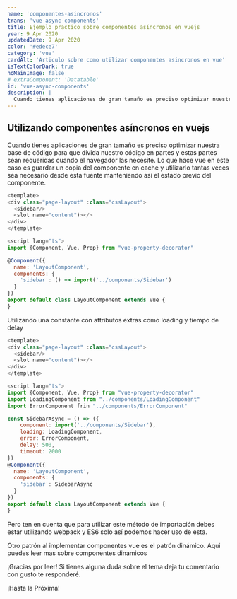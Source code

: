 ```yaml
---
name: 'componentes-asincronos'
trans: 'vue-async-components'
title: Ejemplo practico sobre componentes asíncronos en vuejs
year: 9 Apr 2020
updatedDate: 9 Apr 2020
color: '#edece7'
category: 'vue'
cardAlt: 'Articulo sobre como utilizar componentes asincronos en vue'
isTextColorDark: true
noMainImage: false
# extraComponent: 'Datatable'
id: 'vue-async-components'
description: |
  Cuando tienes aplicaciones de gran tamaño es preciso optimizar nuestra base de código para que divida nuestro código en partes y estas partes sean requerida cuando el navegador las necesite.
---
```


## Utilizando componentes asíncronos en vuejs

  Cuando tienes aplicaciones de gran tamaño es preciso optimizar nuestra base de código para que divida nuestro código en partes y estas partes sean requeridas cuando el navegador las necesite. Lo que hace vue en este caso es guardar un copia del componente en cache y utilizarlo tantas veces sea necesario desde esta fuente manteniendo así el estado previo del componente.

```javascript
<template>
<div class="page-layout" :class="cssLayout">
  <sidebar/>
  <slot name="content")></>
</div>
</template>

<script lang="ts">
import {Component, Vue, Prop} from "vue-property-decorator"

@Component({
  name: 'LayoutComponent',
  components: {
    'sidebar': () => import('../components/Sidebar')
  }
})
export default class LayoutComponent extends Vue {
}

```
Utilizando una constante con attributos extras como loading y tiempo de delay

```javascript
<template>
<div class="page-layout" :class="cssLayout">
  <sidebar/>
  <slot name="content")></>
</div>
</template>

<script lang="ts">
import {Component, Vue, Prop} from "vue-property-decorator"
import LoadingComponent from "../components/LoadingComponent"
import ErrorComponent frin "../components/ErrorComponent"

const SidebarAsync = () => ({
    component: import('../components/Sidebar'),
    loading: LoadingComponent,
    error: ErrorComponent,
    delay: 500,
    timeout: 2000
})
@Component({
  name: 'LayoutComponent',
  components: {
    'sidebar': SidebarAsync
  }
})
export default class LayoutComponent extends Vue {
}

```
Pero ten en cuenta que para utilizar este método de importación debes estar utilizando webpack y ES6 solo así podemos hacer uso de esta.

Otro patrón al implementar componentes vue es el patrón dinámico. <nuxt-link to="es/blog/componentes-dinamicos-vue">Aqui puedes leer mas sobre componentes dinamicos</nuxt-link>

¡Gracias por leer! Si tienes alguna duda sobre el tema deja tu comentario con gusto te responderé.

¡Hasta la Próxima!